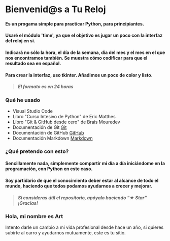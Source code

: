 # Bienvenid@s a Tu Reloj

#### Es un progama simple para practicar Python, para principiantes.

#### Usaré el módulo 'time', ya que el objetivo es jugar un poco con la interfaz del reloj en si.
#### Indicará no sólo la hora, el día de la semana, día del mes y el mes en el que nos encontramos también. Se muestra cómo codificar para que el resultado sea en español.

#### Para crear la interfaz, uso tkinter. Añadimos un poco de color y listo.

> ##### El formato es en 24 horas

### Qué he usado

 - Visual Studio Code
 - Libro "Curso Intesivo de Python" de Eric Matthes
 - Libro "Git & GitHub desde cero" de Brais Mouredev
 - Documentación de Git [Git](https://git-scm.com)
 - Documentación de GitHub [GitHub](https://docs.github.com/es)
 - Documentación Markdown [Markdown](https://markdown.es)

### ¿Qué pretendo con esto?

#### Sencillamente nada, simplemente compartir mi día a día iniciándome en la programación, con Python en este caso. 
#### Soy partidario de que el conocimiento deber estar al alcance de todo el mundo, haciendo que todos podamos ayudarnos a crecer y mejorar.

> ##### Si consideras útil el repositorio, apóyalo haciendo "★ Star" ¡Gracias!

### Hola, mi nombre es Art

Intento darle un cambio a mi vida profesional desde hace un año, si quieres subirte al carro y ayudarnos mutuamente, este es tu sitio.
